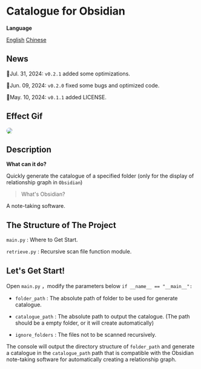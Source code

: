 # Catalogue for Obsidian

**Language** 

[English](README.md)  [Chinese](README_zh.md)

## News

🚀Jul. 31, 2024: `v0.2.1` added some optimizations.

🚀Jun. 09, 2024: `v0.2.0` fixed some bugs and optimized code.

🔧May. 10, 2024: `v0.1.1` added LICENSE.



## Effect Gif

<img src="./assert/output.gif" style="border-radius: 10px;">



## Description

**What can it do?**

Quickly generate the catalogue of a specified folder (only for the display of relationship graph in `Obsidian`)



> What's Obsidian?

A note-taking software.



## The Structure of The Project

`main.py` : Where to Get Start.

`retrieve.py` : Recursive scan file function module.



## Let's Get Start!

Open `main.py` ，modify the parameters below `if __name__ == "__main__":` 

- `folder_path` : The absolute path of folder to be used for generate catalogue.

- `catalogue_path` : The absolute path to output the catalogue. (The path should be a empty folder, or it will create automatically)

- `ignore_folders` : The files not to be scanned recursively.

The console will output the directory structure of `folder_path` and generate a catalogue in the `catalogue_path` path that is compatible with the Obsidian note-taking software for automatically creating a relationship graph.

